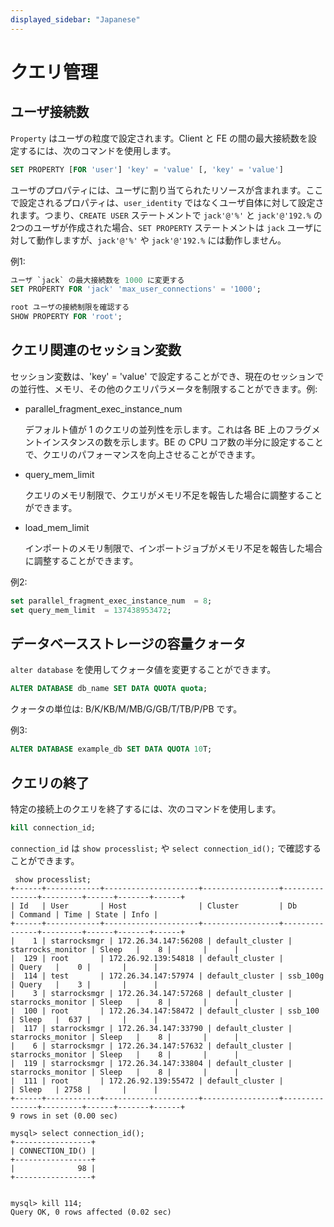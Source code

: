 ```yaml
---
displayed_sidebar: "Japanese"
---
```


# クエリ管理

## ユーザ接続数

`Property` はユーザの粒度で設定されます。Client と FE の間の最大接続数を設定するには、次のコマンドを使用します。

```sql
SET PROPERTY [FOR 'user'] 'key' = 'value' [, 'key' = 'value']
```

ユーザのプロパティには、ユーザに割り当てられたリソースが含まれます。ここで設定されるプロパティは、`user_identity` ではなくユーザ自体に対して設定されます。つまり、`CREATE USER` ステートメントで `jack'@'%'` と `jack'@'192.%` の2つのユーザが作成された場合、`SET PROPERTY` ステートメントは `jack` ユーザに対して動作しますが、`jack'@'%'` や `jack'@'192.%` には動作しません。

例1:

```sql
ユーザ `jack` の最大接続数を 1000 に変更する
SET PROPERTY FOR 'jack' 'max_user_connections' = '1000';

root ユーザの接続制限を確認する
SHOW PROPERTY FOR 'root'; 
```

## クエリ関連のセッション変数

セッション変数は、'key' = 'value' で設定することができ、現在のセッションでの並行性、メモリ、その他のクエリパラメータを制限することができます。例:

- parallel_fragment_exec_instance_num

  デフォルト値が 1 のクエリの並列性を示します。これは各 BE 上のフラグメントインスタンスの数を示します。BE の CPU コア数の半分に設定することで、クエリのパフォーマンスを向上させることができます。

- query_mem_limit

  クエリのメモリ制限で、クエリがメモリ不足を報告した場合に調整することができます。

- load_mem_limit

  インポートのメモリ制限で、インポートジョブがメモリ不足を報告した場合に調整することができます。

例2:

```sql
set parallel_fragment_exec_instance_num  = 8; 
set query_mem_limit  = 137438953472;
```

## データベースストレージの容量クォータ

`alter database` を使用してクォータ値を変更することができます。

```sql
ALTER DATABASE db_name SET DATA QUOTA quota;
```

クォータの単位は: B/K/KB/M/MB/G/GB/T/TB/P/PB です。

例3:

```sql
ALTER DATABASE example_db SET DATA QUOTA 10T;
```

## クエリの終了

特定の接続上のクエリを終了するには、次のコマンドを使用します。

```sql
kill connection_id;
```

`connection_id` は `show processlist;` や `select connection_id();` で確認することができます。

```plain text
 show processlist;
+------+------------+---------------------+-----------------+---------------+---------+------+-------+------+
| Id   | User       | Host                | Cluster         | Db            | Command | Time | State | Info |
+------+------------+---------------------+-----------------+---------------+---------+------+-------+------+
|    1 | starrocksmgr | 172.26.34.147:56208 | default_cluster | starrocks_monitor | Sleep   |    8 |       |      |
|  129 | root       | 172.26.92.139:54818 | default_cluster |               | Query   |    0 |       |      |
|  114 | test       | 172.26.34.147:57974 | default_cluster | ssb_100g      | Query   |    3 |       |      |
|    3 | starrocksmgr | 172.26.34.147:57268 | default_cluster | starrocks_monitor | Sleep   |    8 |       |      |
|  100 | root       | 172.26.34.147:58472 | default_cluster | ssb_100       | Sleep   |  637 |       |      |
|  117 | starrocksmgr | 172.26.34.147:33790 | default_cluster | starrocks_monitor | Sleep   |    8 |       |      |
|    6 | starrocksmgr | 172.26.34.147:57632 | default_cluster | starrocks_monitor | Sleep   |    8 |       |      |
|  119 | starrocksmgr | 172.26.34.147:33804 | default_cluster | starrocks_monitor | Sleep   |    8 |       |      |
|  111 | root       | 172.26.92.139:55472 | default_cluster |               | Sleep   | 2758 |       |      |
+------+------------+---------------------+-----------------+---------------+---------+------+-------+------+
9 rows in set (0.00 sec)

mysql> select connection_id();
+-----------------+
| CONNECTION_ID() |
+-----------------+
|              98 |
+-----------------+


mysql> kill 114;
Query OK, 0 rows affected (0.02 sec)

```
